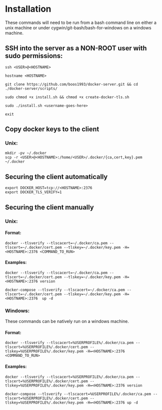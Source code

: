# Installation

These commands will need to be run from a bash command line on either a unix machine or under cygwin/git-bash/bash-for-windows on a windows machine.

## SSH into the server as a NON-ROOT user with sudo permissions:

    ssh <USER>@<HOSTNAME>

    hostname <HOSTNAME>

    git clone https://github.com/boos1993/docker-server.git && cd ./docker-server/scripts/

    sudo chmod +x install.sh && chmod +x create-docker-tls.sh

    sudo ./install.sh <username-goes-here>

    exit

## Copy docker keys to the client

### Unix:  

    mkdir -pv ~/.docker
    scp -r <USER>@<HOSTNAME>:/home/<USER>/.docker/{ca,cert,key}.pem ~/.docker

## Securing the client automatically

    export DOCKER_HOST=tcp://<HOSTNAME>:2376
    export DOCKER_TLS_VERIFY=1

## Securing the client manually

### Unix:  
    
#### Format:

    docker --tlsverify --tlscacert=~/.docker/ca.pem --tlscert=~/.docker/cert.pem --tlskey=~/.docker/key.pem -H=<HOSTNAME>:2376 <COMMAND_TO_RUN>

#### Examples:

    docker --tlsverify --tlscacert=~/.docker/ca.pem --tlscert=~/.docker/cert.pem --tlskey=~/.docker/key.pem -H=<HOSTNAME>:2376 version

    docker-compose --tlsverify --tlscacert=~/.docker/ca.pem --tlscert=~/.docker/cert.pem --tlskey=~/.docker/key.pem -H=<HOSTNAME>:2376  up -d

### Windows:  

These commands can be natively run on a windows machine.

#### Format:

    docker --tlsverify --tlscacert=%USERPROFILE%/.docker/ca.pem --tlscert=%USERPROFILE%/.docker/cert.pem --tlskey=%USERPROFILE%/.docker/key.pem -H=<HOSTNAME>:2376 <COMMAND_TO_RUN>

#### Examples:


    docker --tlsverify --tlscacert=%USERPROFILE%/.docker/ca.pem --tlscert=%USERPROFILE%/.docker/cert.pem --tlskey=%USERPROFILE%/.docker/key.pem -H=<HOSTNAME>:2376 version

    docker-compose --tlsverify --tlscacert=%USERPROFILE%/.docker/ca.pem --tlscert=%USERPROFILE%/.docker/cert.pem --tlskey=%USERPROFILE%/.docker/key.pem -H=<HOSTNAME>:2376 up -d